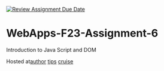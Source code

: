 [![Review Assignment Due Date](https://classroom.github.com/assets/deadline-readme-button-24ddc0f5d75046c5622901739e7c5dd533143b0c8e959d652212380cedb1ea36.svg)](https://classroom.github.com/a/b9NC0g7h)
# WebApps-F23-Assignment-6
Introduction to Java Script and DOM

Hosted at[author](https://44-563-webapps-f23.github.io/44563-webapps-f23-assignment5-srinivasmane09/author.html) [tips](https://44-563-webapps-f23.github.io/44563-webapps-f23-assignment5-srinivasmane09/tips.html) [cruise](https://44-563-webapps-f23.github.io/44563-webapps-f23-assignment5-srinivasmane09/cruise.html)
